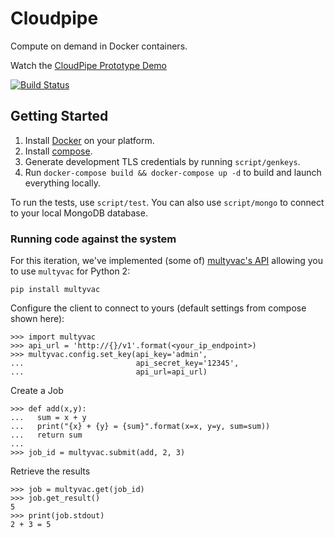 Cloudpipe
==========

Compute on demand in Docker containers.

Watch the [CloudPipe Prototype Demo](https://www.youtube.com/watch?v=AGeALpR6DVc)

[![Build Status](https://travis-ci.org/cloudpipe/cloudpipe.svg?branch=master)](https://travis-ci.org/cloudpipe/cloudpipe)

## Getting Started

 1. Install [Docker](https://docs.docker.com/installation/mac/) on your platform.
 2. Install [compose](https://docs.docker.com/compose/install/).
 3. Generate development TLS credentials by running `script/genkeys`.
 4. Run `docker-compose build && docker-compose up -d` to build and launch everything locally.

To run the tests, use `script/test`. You can also use `script/mongo` to connect to your local MongoDB
database.

### Running code against the system

For this iteration, we've implemented (some of) [multyvac's API](http://docs.multyvac.com/) allowing you to use `multyvac` for Python 2:

```
pip install multyvac
```

Configure the client to connect to yours (default settings from compose shown here):

```
>>> import multyvac
>>> api_url = 'http://{}/v1'.format(<your_ip_endpoint>)
>>> multyvac.config.set_key(api_key='admin',
...                         api_secret_key='12345',
...                         api_url=api_url)
```

Create a Job

```
>>> def add(x,y):
...   sum = x + y
...   print("{x} + {y} = {sum}".format(x=x, y=y, sum=sum))
...   return sum
...
>>> job_id = multyvac.submit(add, 2, 3)
```

Retrieve the results

```
>>> job = multyvac.get(job_id)
>>> job.get_result()
5
>>> print(job.stdout)
2 + 3 = 5
```
